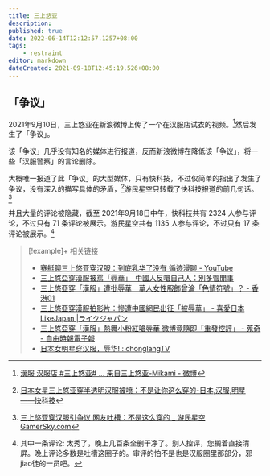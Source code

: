 ```yaml
---
title: 三上悠亚
description:
published: true
date: 2022-06-14T12:12:57.1257+08:00
tags:
    - restraint
editor: markdown
dateCreated: 2021-09-18T12:45:19.526+08:00
---
```


## 「争议」

2021年9月10日，三上悠亚在新浪微博上传了一个在汉服店试衣的视频。[^Mf5P1]然后发生了「争议」。

[^Mf5P1]: [漢服 汉服店 \#三上悠亚# ... 来自三上悠亚-Mikami - 微博](https://archive.is/Mf5P1 "https://weibo.com/7239136962/KxyyAsQu3")

该「争议」几乎没有知名的媒体进行报道，反而新浪微博在降低该「争议」，将一些「汉服警察」的言论删除。

大概唯一报道了此「争议」的大型媒体，只有快科技，不过仅简单的指出了发生了争议，没有深入的描写具体的矛盾，[^782776]游民星空只转载了快科技报道的前几句话。[^1423102]

[^782776]: [日本女星三上悠亚穿半透明汉服被喷：不是让你这么穿的-日本,汉服,明星 ——快科技](https://web.archive.org/web/20210918045823/https://news.mydrivers.com/1/782/782776.htm)

[^1423102]: [三上悠亚穿汉服引争议 网友吐槽：不是这么穿的 _ 游民星空 GamerSky.com](https://web.archive.org/web/20210918040547/https://www.gamersky.com/ent/202109/1423102.shtml)

并且大量的评论被隐藏，截至 2021年9月18日中午，快科技共有 2324 人参与评论，不过只有 71 条评论被展示。游民星空共有 1135 人参与评论，不过只有 17 条评论被展示。[^cigs]

[^cigs]: 其中一条评论: 太秀了，晚上几百条全删干净了。别人控评，您搁着直接清屏。晚上评论多数是吐槽这圈子的。审评的怕不是也是汉服圈里那部分，邪jiao徒的一员吧。

> [!example]+ 相关链接
>
> + [赛艇聊三上悠亚穿汉服：到底乳华了没有 循迹漫聊 - YouTube](https://www.youtube.com/watch?v=6saUnZJObOc)
> + [三上悠亞穿漢服被罵「辱華」　中國人反嗆自己人：別多管閒事](https://web.archive.org/web/20210914000914/http://www.mirrormedia.mg/story/20210913edi017/)
> + [三上悠亞穿「漢服」遭批辱華　華人女性服飾曾淪「色情符號」？ - 香港01](https://web.archive.org/web/20210917033634/https://www.hk01.com/藝文中國/676146/三上悠亞穿-漢服-遭批辱華-華人女性服飾曾淪-色情符號)
> + [三上悠亞穿漢服拍影片：慘遭中國網民出征「被辱華」 - 喜愛日本 LikeJapan |ライクジャパン](https://web.archive.org/web/20210914103751/https://www.likejapan.com/entertainment/yua-mikami-han-cloth/)
> + [三上悠亞穿「漢服」熱舞小粉紅嗆辱華 微博竟隨即「重發控評」 - 蒐奇 - 自由時報電子報](https://web.archive.org/web/20210912170918/https://news.ltn.com.tw/news/novelty/breakingnews/3668861)
> + [日本女明星穿汉服，辱华! : chonglangTV](https://web.archive.org/web/20210918035454/https://old.reddit.com/r/chonglangTV/comments/pm89ik/日本女明星穿汉服辱华/)
